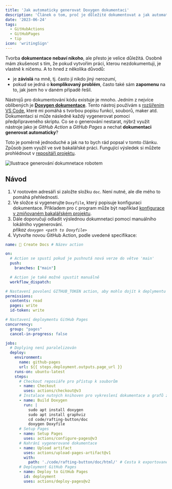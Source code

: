 ```yaml
---
title: 'Jak automaticky generovat Doxygen dokumentaci'
description: 'Článek o tom, proč je důležité dokumentovat a jak automaticky generovat Doxygen dokumentaci pomocí GitHub Action a zveřejnit ji pomocí GitHub Pages'
date: '2023-06-24'
tags:
  - GitHubActions
  - GitHubPages
  - tip
icon: 'writingSign'
---
```


Tvorba **dokumentace nebaví nikoho**, ale přesto je velice důležitá. Osobně mám zkušenost s tím, že pokud vytvořím práci, kterou nezdokumentuji, je vlastně k ničemu.  A to hned z několika důvodů:

- je **závislá** na mně, tj. často jí nikdo jiný nerozumí,
- pokud se jedná o **komplikovaný problém**, často také sám **zapomenu** na to, jak jsem ho v daném případě řešil.

Nástrojů pro dokumentování kódu existuje je mnoho. Jedním z nejvíce oblíbených je **[Doxygen dokumentace](https://www.doxygen.nl/index.html)**. Tento nástroj používám s [rozšířením VS Code](https://marketplace.visualstudio.com/items?itemName=cschlosser.doxdocgen), které mi pomáhá s tvorbou popisu funkcí, souborů, maker atd. Dokumentaci si může následně každý vygenerovat pomocí předpřipraveného skriptu. Co se o generování nestarat, nýbrž využít nástroje jako je *GitHub Action* a *GitHub Pages* a nechat **dokumentaci generovat automaticky**?

Toto je poměrně jednoduché a jak na to bych rád popsal v tomto článku. Způsob jsem využil ve své bakalářské práci. Fungující výsledek si můžete prohlédnout v [repositáři projektu](https://github.com/petrkucerak/rafting-button/).

![Ilustrace generování dokumnetace robotem](/posts/images/jak-automaticky-generovat-doxygen-dokumentaci.jpeg)

## Návod

1. V rootovém adresáři si založte složku `doc`. Není nutné, ale dle mého to pomáhá přehlednosti.
2. Ve složce si vygenerujte `Doxyfile`, který popisuje konfiguraci dokumentace. Příkladem pro `C` program může být například [konfigurace v zmiňovaném bakalářském projektu](https://github.com/petrkucerak/rafting-button/blob/main/code/rafting-button/doc/Doxyfile).
3. Dále doporučuji odladit výslednou dokumnetaci pomocí manuálního lokálního vygenerování.<br>*příkaz `doxygen <path to Doxyfile>`*
4. Vytvořte novou GitHub Action, podle uvedené specifikace:

```yml
name: 📖 Create Docs # Název action

on:
  # Action se spustí pokud je pushnutá nová verze do větve 'main'
  push:
    branches: ["main"]

  # Action je také možné spustit manuálně
  workflow_dispatch:

# Nastavení povolení GITHUB_TOKEN action, aby mohlo dojít k deplymentu GitHub Pages 
permissions:
  contents: read
  pages: write
  id-token: write

# Nastavení deploymentu GitHub Pages
concurrency:
  group: "pages"
  cancel-in-progress: false

jobs:
  # Doplying není paralelizován
  deploy:
    environment:
      name: github-pages
      url: ${{ steps.deployment.outputs.page_url }}
    runs-on: ubuntu-latest
    steps:
      # Checkout reposiáře pro přístup k souborům
      - name: Checkout 
        uses: actions/checkout@v3
      # Instalace nutných knihoven pro vykreslení dokumentace a grafů závislostí
      - name: Build Doxygen
        run: |
          sudo apt install doxygen
          sudo apt install graphviz
          cd code/rafting-button/doc
          doxygen Doxyfile
      # Setup Pages
      - name: Setup Pages
        uses: actions/configure-pages@v3
      # Nahrání vygenerované dokumentace
      - name: Upload artifact
        uses: actions/upload-pages-artifact@v1
        with:
          path: './code/rafting-button/doc/html/' # Cesta k exportované dokumentaci
      # Deployment GitHub Pages
      - name: Deploy to GitHub Pages
        id: deployment
        uses: actions/deploy-pages@v2
```